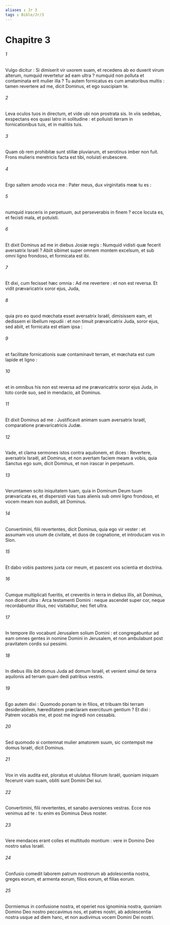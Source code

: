 ```yaml
---
aliases : Jr 3
tags : Bible/Jr/3
---
```


# Chapitre 3

###### 1
Vulgo dicitur : Si dimiserit vir uxorem suam, et recedens ab eo duxerit virum alterum, numquid revertetur ad eam ultra ? numquid non polluta et contaminata erit mulier illa ? Tu autem fornicatus es cum amatoribus multis : tamen revertere ad me, dicit Dominus, et ego suscipiam te.
###### 2
Leva oculos tuos in directum, et vide ubi non prostrata sis. In viis sedebas, exspectans eos quasi latro in solitudine : et polluisti terram in fornicationibus tuis, et in malitiis tuis.
###### 3
Quam ob rem prohibitæ sunt stillæ pluviarum, et serotinus imber non fuit. Frons mulieris meretricis facta est tibi, noluisti erubescere.
###### 4
Ergo saltem amodo voca me : Pater meus, dux virginitatis meæ tu es :
###### 5
numquid irasceris in perpetuum, aut perseverabis in finem ? ecce locuta es, et fecisti mala, et potuisti.
###### 6
Et dixit Dominus ad me in diebus Josiæ regis : Numquid vidisti quæ fecerit aversatrix Israël ? Abiit sibimet super omnem montem excelsum, et sub omni ligno frondoso, et formicata est ibi.
###### 7
Et dixi, cum fecisset hæc omnia : Ad me revertere : et non est reversa. Et vidit prævaricatrix soror ejus, Juda,
###### 8
quia pro eo quod mœchata esset aversatrix Israël, dimisissem eam, et dedissem ei libellum repudii : et non timuit prævaricatrix Juda, soror ejus, sed abiit, et fornicata est etiam ipsa :
###### 9
et facilitate fornicationis suæ contaminavit terram, et mœchata est cum lapide et ligno :
###### 10
et in omnibus his non est reversa ad me prævaricatrix soror ejus Juda, in toto corde suo, sed in mendacio, ait Dominus.
###### 11
Et dixit Dominus ad me : Justificavit animam suam aversatrix Israël, comparatione prævaricatricis Judæ.
###### 12
Vade, et clama sermones istos contra aquilonem, et dices : Revertere, aversatrix Israël, ait Dominus, et non avertam faciem meam a vobis, quia Sanctus ego sum, dicit Dominus, et non irascar in perpetuum.
###### 13
Verumtamen scito iniquitatem tuam, quia in Dominum Deum tuum prævaricata es, et dispersisti vias tuas alienis sub omni ligno frondoso, et vocem meam non audisti, ait Dominus.
###### 14
Convertimini, filii revertentes, dicit Dominus, quia ego vir vester : et assumam vos unum de civitate, et duos de cognatione, et introducam vos in Sion.
###### 15
Et dabo vobis pastores juxta cor meum, et pascent vos scientia et doctrina.
###### 16
Cumque multiplicati fueritis, et creveritis in terra in diebus illis, ait Dominus, non dicent ultra : Arca testamenti Domini : neque ascendet super cor, neque recordabuntur illius, nec visitabitur, nec fiet ultra.
###### 17
In tempore illo vocabunt Jerusalem solium Domini : et congregabuntur ad eam omnes gentes in nomine Domini in Jerusalem, et non ambulabunt post pravitatem cordis sui pessimi.
###### 18
In diebus illis ibit domus Juda ad domum Israël, et venient simul de terra aquilonis ad terram quam dedi patribus vestris.
###### 19
Ego autem dixi : Quomodo ponam te in filios, et tribuam tibi terram desiderabilem, hæreditatem præclaram exercituum gentium ? Et dixi : Patrem vocabis me, et post me ingredi non cessabis.
###### 20
Sed quomodo si contemnat mulier amatorem suum, sic contempsit me domus Israël, dicit Dominus.
###### 21
Vox in viis audita est, ploratus et ululatus filiorum Israël, quoniam iniquam fecerunt viam suam, obliti sunt Domini Dei sui.
###### 22
Convertimini, filii revertentes, et sanabo aversiones vestras. Ecce nos venimus ad te : tu enim es Dominus Deus noster.
###### 23
Vere mendaces erant colles et multitudo montium : vere in Domino Deo nostro salus Israël.
###### 24
Confusio comedit laborem patrum nostrorum ab adolescentia nostra, greges eorum, et armenta eorum, filios eorum, et filias eorum.
###### 25
Dormiemus in confusione nostra, et operiet nos ignominia nostra, quoniam Domino Deo nostro peccavimus nos, et patres nostri, ab adolescentia nostra usque ad diem hanc, et non audivimus vocem Domini Dei nostri.
